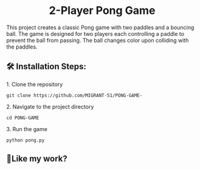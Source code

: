 <h1 align="center" id="title">2-Player Pong Game</h1>

<p id="description">This project creates a classic Pong game with two paddles and a bouncing ball. The game is designed for two players each controlling a paddle to prevent the ball from passing. The ball changes color upon colliding with the paddles.</p>

<h2>🛠️ Installation Steps:</h2>

<p>1. Clone the repository</p>

```
git clone https://github.com/MIGRANT-51/PONG-GAME-
```

<p>2. Navigate to the project directory</p>

```
cd PONG-GAME
```

<p>3. Run the game</p>

```
python pong.py
```

<h2>💖Like my work?</h2>
